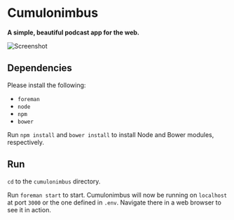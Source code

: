 # Cumulonimbus

**A simple, beautiful podcast app for the web.**

![Screenshot](https://i.imgur.com/OwnyW7m.png)

## Dependencies

Please install the following:

+ `foreman`
+ `node`
+ `npm`
+ `bower`

Run `npm install` and `bower install` to install Node and Bower modules, respectively.

## Run

`cd` to the `cumulonimbus` directory.

Run `foreman start` to start. Cumulonimbus will now be running on `localhost` at port `3000` or the one defined in `.env`. Navigate there in a web browser to see it in action.
